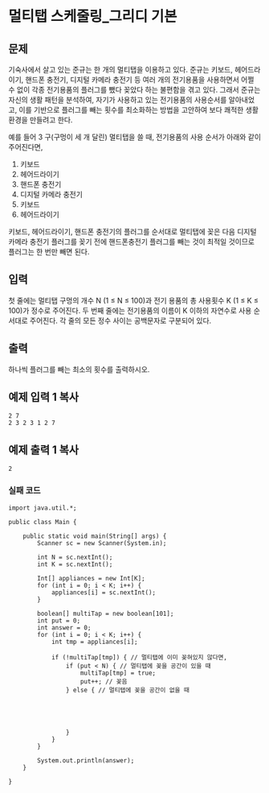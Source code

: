# 멀티탭 스케줄링_그리디 기본



## 문제

기숙사에서 살고 있는 준규는 한 개의 멀티탭을 이용하고 있다. 준규는 키보드, 헤어드라이기, 핸드폰 충전기, 디지털 카메라 충전기 등 여러 개의 전기용품을 사용하면서 어쩔 수 없이 각종 전기용품의 플러그를 뺐다 꽂았다 하는 불편함을 겪고 있다. 그래서 준규는 자신의 생활 패턴을 분석하여, 자기가 사용하고 있는 전기용품의 사용순서를 알아내었고, 이를 기반으로 플러그를 빼는 횟수를 최소화하는 방법을 고안하여 보다 쾌적한 생활환경을 만들려고 한다.

예를 들어 3 구(구멍이 세 개 달린) 멀티탭을 쓸 때, 전기용품의 사용 순서가 아래와 같이 주어진다면, 

1. 키보드
2. 헤어드라이기
3. 핸드폰 충전기
4. 디지털 카메라 충전기
5. 키보드
6. 헤어드라이기

키보드, 헤어드라이기, 핸드폰 충전기의 플러그를 순서대로 멀티탭에 꽂은 다음 디지털 카메라 충전기 플러그를 꽂기 전에 핸드폰충전기 플러그를 빼는 것이 최적일 것이므로 플러그는 한 번만 빼면 된다. 

## 입력

첫 줄에는 멀티탭 구멍의 개수 N (1 ≤ N ≤ 100)과 전기 용품의 총 사용횟수 K (1 ≤ K ≤ 100)가 정수로 주어진다. 두 번째 줄에는 전기용품의 이름이 K 이하의 자연수로 사용 순서대로 주어진다. 각 줄의 모든 정수 사이는 공백문자로 구분되어 있다. 

## 출력

하나씩 플러그를 빼는 최소의 횟수를 출력하시오. 

## 예제 입력 1 복사

```
2 7
2 3 2 3 1 2 7
```

## 예제 출력 1 복사

```
2
```



### 실패 코드

```
import java.util.*;

public class Main {

	public static void main(String[] args) {
		Scanner sc = new Scanner(System.in);

        int N = sc.nextInt();
        int K = sc.nextInt();

        Int[] appliances = new Int[K];
        for (int i = 0; i < K; i++) {
        	appliances[i] = sc.nextInt();
        }

        boolean[] multiTap = new boolean[101];
        int put = 0;
        int answer = 0;
        for (int i = 0; i < K; i++) {
            int tmp = appliances[i];
 
            if (!multiTap[tmp]) { // 멀티탭에 이미 꽂혀있지 않다면,
                if (put < N) { // 멀티탭에 꽂을 공간이 있을 때
                    multiTap[tmp] = true;
                    put++; // 꽂음
                } else { // 멀티탭에 꽂을 공간이 없을 때
                    
                    
 
                   
                    
                }
            }
        }
 
        System.out.println(answer);
	}

}

```

